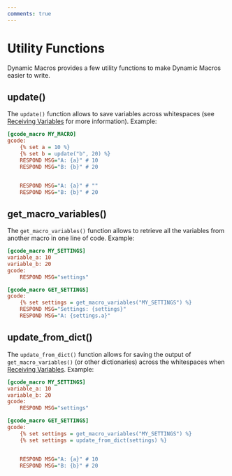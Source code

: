 ```yaml
---
comments: true
---
```


# Utility Functions

Dynamic Macros provides a few utility functions to make Dynamic Macros easier to write.

## update()

The `update()` function allows to save variables across whitespaces (see [Receiving Variables](receivingvariables.md) for more information). Example:

```cfg
[gcode_macro MY_MACRO]
gcode:
    {% set a = 10 %}
    {% set b = update("b", 20) %}
    RESPOND MSG="A: {a}" # 10
    RESPOND MSG="B: {b}" # 20


    RESPOND MSG="A: {a}" # ""
    RESPOND MSG="B: {b}" # 20
```

## get_macro_variables()

The `get_macro_variables()` function allows to retrieve all the variables from another macro in one line of code. Example:

```cfg
[gcode_macro MY_SETTINGS]
variable_a: 10
variable_b: 20
gcode:
    RESPOND MSG="settings"

[gcode_macro GET_SETTINGS]
gcode:
    {% set settings = get_macro_variables("MY_SETTINGS") %}
    RESPOND MSG="Settings: {settings}"
    RESPOND MSG="A: {settings.a}"
```

## update_from_dict()

The `update_from_dict()` function allows for saving the output of `get_macro_variables()` (or other dictionaries) across the whitespaces when [Receiving Variables](receivingvariables.md). Example:

```cfg
[gcode_macro MY_SETTINGS]
variable_a: 10
variable_b: 20
gcode:
    RESPOND MSG="settings"

[gcode_macro GET_SETTINGS]
gcode:
    {% set settings = get_macro_variables("MY_SETTINGS") %}
    {% set settings = update_from_dict(settings) %}


    RESPOND MSG="A: {a}" # 10
    RESPOND MSG="B: {b}" # 20
```